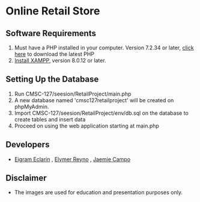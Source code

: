 # Online Retail Store

## Software Requirements
1. Must have a PHP installed in your computer. Version 7.2.34 or later, [click here](https://www.php.net/downloads) to download the latest PHP
2. [Install XAMPP](https://www.apachefriends.org/download.html), version 8.0.12 or later. 


## Setting Up the Database
1. Run CMSC-127/seesion/RetailProject/main.php
2. A new database named 'cmsc127retailproject' will be created on phpMyAdmin.
3. Import CMSC-127/seesion/RetailProject/env/db.sql on the database to create tables and insert data
4. Proceed on using the web application starting at main.php

## Developers
* [Eigram Eclarin](https://github.com/eigeexx) , [Elymer Reyno](https://github.com/emreyno) , [Jaemie Campo](https://github.com/JaeCamp00)

## Disclaimer
* The images are used for education and presentation purposes only.